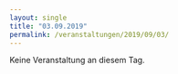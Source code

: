 ```yaml
---
layout: single
title: "03.09.2019"
permalink: /veranstaltungen/2019/09/03/
---
```


Keine Veranstaltung an diesem Tag.
